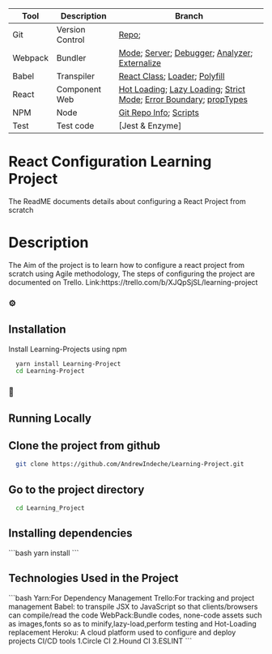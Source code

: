 <!--
The Readme file documents the project description and installation and set up instructions
-->
<!--
Align main heading to the center of the page
-->
| Tool                | Description                    | Branch                                                                                               |
| ------------------- | ------------------------------ | ---------------------------------------------------------------------------------------------------- |
| Git                 | Version Control                | [Repo](#1);                                                         |
| Webpack             | Bundler                        | [Mode](#5); [Server](#6); [Debugger](#7); [Analyzer](#12); [Externalize](#13)                        |
| Babel               | Transpiler                     | [React Class](#8); [Loader](#9); [Polyfill](#14)                                                     |
| React               | Component Web                  | [Hot Loading](#10); [Lazy Loading](#15); [Strict Mode](#22); [Error Boundary](#23); [propTypes](#24) |
| NPM                 | Node                           | [Git Repo Info](#1); [Scripts](#11)                                                                  |
| Test                | Test code                      | [Jest & Enzyme]                                                                     |
<div align="left">
<h1>React Configuration Learning Project</h1> The ReadME documents details about configuring a React Project from scratch 

<!-- Badges -->
<p>
<h1> Description</h1>
The Aim of the project is to learn how to configure a react project from scratch using Agile methodology,
The steps of configuring the project are documented on Trello. Link:https://trello.com/b/XJQpSjSL/learning-project

<!-- Installation -->
### :gear:<h2>Installation</h2>

Install Learning-Projects using npm


```bash
  yarn install Learning-Project
  cd Learning-Project
```
<!-- Run Locally -->
### :running:<h2> Running Locally</h2>

<!-- Cloning the project from Github -->
<h2>Clone the project from github</h2>

```bash
  git clone https://github.com/AndrewIndeche/Learning-Project.git
```
<!-- Going into the project Directory/Folder -->
<h2>Go to the project directory</h2>

```bash
  cd Learning_Project
```
<!-- Installing dependencies using Yarn -->
<h2>Installing dependencies</h2>
```bash
  yarn install
```
<!-- Technologies Used -->
<h2>Technologies Used in the Project</h2>
```bash
  Yarn:For Dependency Management
  Trello:For tracking and project management
  Babel: to transpile JSX to JavaScript so that clients/browsers can compile/read the code
  WebPack:Bundle codes, none-code assets such as images,fonts so as to minify,lazy-load,perform testing and Hot-Loading replacement
  Heroku: A cloud platform used to configure and deploy projects
  CI/CD tools
  1.Circle CI 2.Hound CI 3.ESLINT
```</p>

<div>


